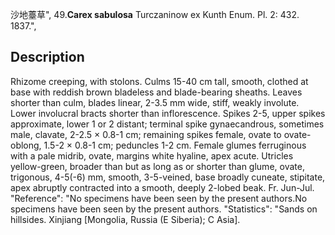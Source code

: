 沙地薹草",
49.**Carex sabulosa** Turczaninow ex Kunth Enum. Pl. 2: 432. 1837.",

## Description
Rhizome creeping, with stolons. Culms 15-40 cm tall, smooth, clothed at base with reddish brown bladeless and blade-bearing sheaths. Leaves shorter than culm, blades linear, 2-3.5 mm wide, stiff, weakly involute. Lower involucral bracts shorter than inflorescence. Spikes 2-5, upper spikes approximate, lower 1 or 2 distant; terminal spike gynaecandrous, sometimes male, clavate, 2-2.5 × 0.8-1 cm; remaining spikes female, ovate to ovate-oblong, 1.5-2 × 0.8-1 cm; peduncles 1-2 cm. Female glumes ferruginous with a pale midrib, ovate, margins white hyaline, apex acute. Utricles yellow-green, broader than but as long as or shorter than glume, ovate, trigonous, 4-5(-6) mm, smooth, 3-5-veined, base broadly cuneate, stipitate, apex abruptly contracted into a smooth, deeply 2-lobed beak. Fr. Jun-Jul.
  "Reference": "No specimens have been seen by the present authors.No specimens have been seen by the present authors.
  "Statistics": "Sands on hillsides. Xinjiang [Mongolia, Russia (E Siberia); C Asia].
